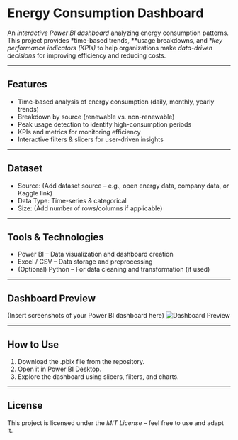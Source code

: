# Energy Consumption Dashboard

An *interactive Power BI dashboard* analyzing energy consumption patterns. This project provides *time-based trends, **usage breakdowns, and **key performance indicators (KPIs)* to help organizations make *data-driven decisions* for improving efficiency and reducing costs.

---

## Features

* Time-based analysis of energy consumption (daily, monthly, yearly trends)
* Breakdown by source (renewable vs. non-renewable)
* Peak usage detection to identify high-consumption periods
* KPIs and metrics for monitoring efficiency
* Interactive filters & slicers for user-driven insights

---

## Dataset

* Source: (Add dataset source – e.g., open energy data, company data, or Kaggle link)
* Data Type: Time-series & categorical
* Size: (Add number of rows/columns if applicable)

---

## Tools & Technologies

* Power BI – Data visualization and dashboard creation
* Excel / CSV – Data storage and preprocessing
* (Optional) Python – For data cleaning and transformation (if used)

---

## Dashboard Preview

(Insert screenshots of your Power BI dashboard here)
![Dashboard Preview](<img width="1345" height="755" alt="Energy Consumption Sheet 1" src="https://github.com/user-attachments/assets/7b8de3a3-c821-4462-9aa2-3429407c6ebb" />
)

---

## How to Use

1. Download the .pbix file from the repository.
2. Open it in Power BI Desktop.
3. Explore the dashboard using slicers, filters, and charts.

---

## License

This project is licensed under the *MIT License* – feel free to use and adapt it.
